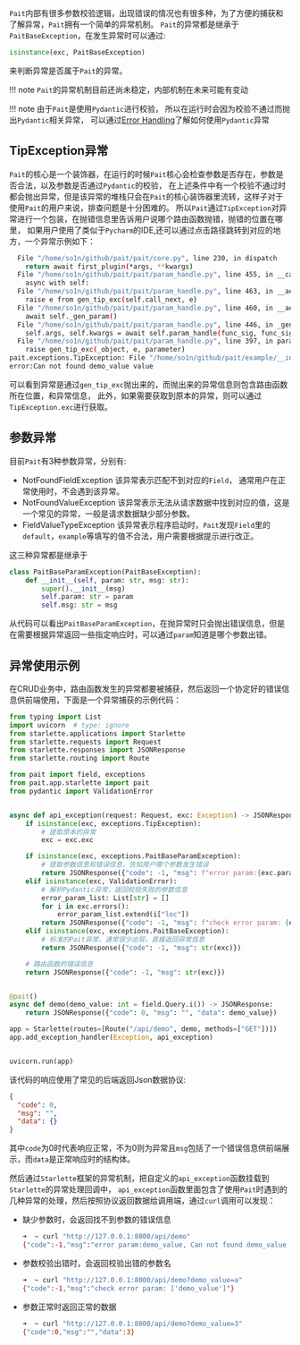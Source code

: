 `Pait`内部有很多参数校验逻辑，出现错误的情况也有很多种，为了方便的捕获和了解异常，`Pait`拥有一个简单的异常机制。
`Pait`的异常都是继承于`PaitBaseException`，在发生异常时可以通过:
```python
isinstance(exc, PaitBaseException)
```
来判断异常是否属于`Pait`的异常。


!!! note
    `Pait`的异常机制目前还尚未稳定，内部机制在未来可能有变动

!!! note
    由于`Pait`是使用`Pydantic`进行校验， 所以在运行时会因为校验不通过而抛出`Pydantic`相关异常，
    可以通过[Error Handling](https://pydantic-docs.helpmanual.io/usage/models/#error-handling)了解如何使用`Pydantic`异常
## TipException异常
`Pait`的核心是一个装饰器，在运行的时候`Pait`核心会检查参数是否存在，参数是否合法，以及参数是否通过`Pydantic`的校验，
在上述条件中有一个校验不通过时都会抛出异常，但是该异常的堆栈只会在`Pait`的核心装饰器里流转，这样子对于使用`Pait`的用户来说，排查问题是十分困难的。
所以`Pait`通过`TipException`对异常进行一个包装，在抛错信息里告诉用户说哪个路由函数抛错，抛错的位置在哪里，
如果用户使用了类似于`Pycharm`的IDE,还可以通过点击路径跳转到对应的地方，一个异常示例如下：
```bash
  File "/home/so1n/github/pait/pait/core.py", line 230, in dispatch
    return await first_plugin(*args, **kwargs)
  File "/home/so1n/github/pait/pait/param_handle.py", line 455, in __call__
    async with self:
  File "/home/so1n/github/pait/pait/param_handle.py", line 463, in __aenter__
    raise e from gen_tip_exc(self.call_next, e)
  File "/home/so1n/github/pait/pait/param_handle.py", line 460, in __aenter__
    await self._gen_param()
  File "/home/so1n/github/pait/pait/param_handle.py", line 446, in _gen_param
    self.args, self.kwargs = await self.param_handle(func_sig, func_sig.param_list)
  File "/home/so1n/github/pait/pait/param_handle.py", line 397, in param_handle
    raise gen_tip_exc(_object, e, parameter)
pait.exceptions.TipException: File "/home/so1n/github/pait/example/__init__.py", line 29, in demo.
error:Can not found demo_value value
```
可以看到异常是通过`gen_tip_exc`抛出来的，而抛出来的异常信息则包含路由函数所在位置，和异常信息，
此外，如果需要获取到原本的异常，则可以通过`TipException.exc`进行获取。

## 参数异常
目前`Pait`有3种参数异常，分别有:

- NotFoundFieldException  该异常表示匹配不到对应的`Field`， 通常用户在正常使用时，不会遇到该异常。
- NotFoundValueException  该异常表示无法从请求数据中找到对应的值，这是一个常见的异常，一般是请求数据缺少部分参数。
- FieldValueTypeException  该异常表示程序启动时，`Pait`发现`Field`里的`default`，`example`等填写的值不合法，用户需要根据提示进行改正。

这三种异常都是继承于
```Python
class PaitBaseParamException(PaitBaseException):
    def __init__(self, param: str, msg: str):
        super().__init__(msg)
        self.param: str = param
        self.msg: str = msg
```

从代码可以看出`PaitBaseParamException`，在抛异常时只会抛出错误信息，但是在需要根据异常返回一些指定响应时，可以通过`param`知道是哪个参数出错。

## 异常使用示例
在CRUD业务中，路由函数发生的异常都要被捕获，然后返回一个协定好的错误信息供前端使用，下面是一个异常捕获的示例代码：
```py hl_lines="13"
from typing import List
import uvicorn  # type: ignore
from starlette.applications import Starlette
from starlette.requests import Request
from starlette.responses import JSONResponse
from starlette.routing import Route

from pait import field, exceptions
from pait.app.starlette import pait
from pydantic import ValidationError


async def api_exception(request: Request, exc: Exception) -> JSONResponse:
    if isinstance(exc, exceptions.TipException):
        # 提取原本的异常
        exc = exc.exc

    if isinstance(exc, exceptions.PaitBaseParamException):
        # 提取参数信息和错误信息，告知用户哪个参数发生错误
        return JSONResponse({"code": -1, "msg": f"error param:{exc.param}, {exc.msg}"})
    elif isinstance(exc, ValidationError):
        # 解析Pydantic异常，返回校验失败的参数信息
        error_param_list: List[str] = []
        for i in exc.errors():
            error_param_list.extend(i["loc"])
        return JSONResponse({"code": -1, "msg": f"check error param: {error_param_list}"})
    elif isinstance(exc, exceptions.PaitBaseException):
        # 标准的Pait异常，通常很少出现，直接返回异常信息
        return JSONResponse({"code": -1, "msg": str(exc)})

    # 路由函数的错误信息
    return JSONResponse({"code": -1, "msg": str(exc)})


@pait()
async def demo(demo_value: int = field.Query.i()) -> JSONResponse:
    return JSONResponse({"code": 0, "msg": "", "data": demo_value})

app = Starlette(routes=[Route("/api/demo", demo, methods=["GET"])])
app.add_exception_handler(Exception, api_exception)


uvicorn.run(app)
```
该代码的响应使用了常见的后端返回Json数据协议:
```json
{
  "code": 0,
  "msg": "",
  "data": {}
}
```
其中`code`为0时代表响应正常，不为0则为异常且`msg`包括了一个错误信息供前端展示，而`data`是正常响应时的结构体。

然后通过`Starlette`框架的异常机制，把自定义的`api_exception`函数挂载到`Starlette`的异常处理回调中，
`api_exception`函数里面包含了使用`Pait`时遇到的几种异常的处理，然后按照协议返回数据给调用端，通过`curl`调用可以发现：

- 缺少参数时，会返回找不到参数的错误信息
    ```bash
    ➜  ~ curl "http://127.0.0.1:8000/api/demo"
    {"code":-1,"msg":"error param:demo_value, Can not found demo_value value"}
    ```
- 参数校验出错时，会返回校验出错的参数名
    ```bash
    ➜  ~ curl "http://127.0.0.1:8000/api/demo?demo_value=a"
    {"code":-1,"msg":"check error param: ['demo_value']"}
    ```
- 参数正常时返回正常的数据
    ```bash
    ➜  ~ curl "http://127.0.0.1:8000/api/demo?demo_value=3"
    {"code":0,"msg":"","data":3}
    ```
